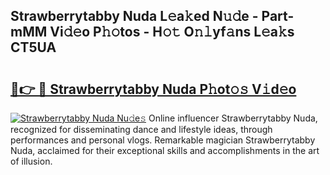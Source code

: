 ## Strawberrytabby Nuda L𝚎a𝚔ed N𝚞𝚍e - Part-mMM Vi𝚍𝚎o P𝚑𝚘tos - H𝚘𝚝 O𝚗𝚕yf𝚊ns L𝚎a𝚔s CT5UA

# <h2><a href="http://kf8bf5.oniu.top/?m=Strawberrytabby+Nuda">🔗👉 🔴 Strawberrytabby Nuda P𝚑ot𝚘𝚜 V𝚒d𝚎o</a></h2>

[![Strawberrytabby Nuda Nu𝚍e𝚜](https://i.imgur.com/0qMVB7G.gif)](http://kf8bf5.oniu.top/?m=Strawberrytabby+Nuda)
Online influencer Strawberrytabby Nuda, recognized for disseminating dance and lifestyle ideas, through performances and personal vlogs. Remarkable magician Strawberrytabby Nuda, acclaimed for their exceptional skills and accomplishments in the art of illusion.  
